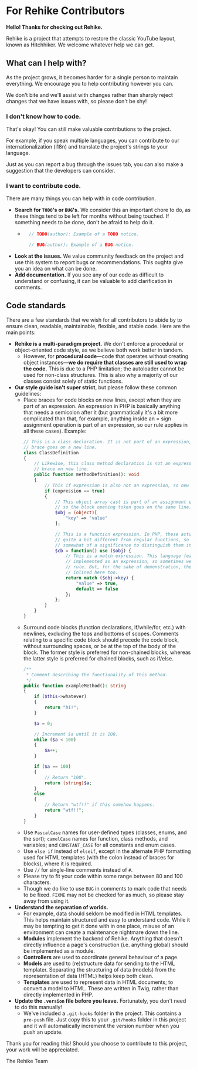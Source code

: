 # For Rehike Contributors

**Hello! Thanks for checking out Rehike.**

Rehike is a project that attempts to restore the classic YouTube layout, known as Hitchhiker. We welcome whatever help we can get.

## What can I help with?

As the project grows, it becomes harder for a single person to maintain everything. We encourage you to help contributing however you can.

We don't bite and we'll assist with changes rather than sharply reject changes that we have issues with, so please don't be shy!

### **I don't know how to code.**

That's okay! You can still make valuable contributions to the project.

For example, if you speak multiple languages, you can contribute to our internationalization (i18n) and translate the project's strings to your language.

Just as you can report a bug through the issues tab, you can also make a suggestion that the developers can consider.

### **I want to contribute code.**

There are many things you can help with in code contribution.

- **Search for `TODO`'s or `BUG`'s.** We consider this an important chore to do, as these things tend to be left for months without being touched. If something needs to be done, don't be afraid to help do it.
    - ```php
        // TODO(author): Example of a TODO notice.

        // BUG(author): Example of a BUG notice.
      ```
- **Look at the issues.** We value community feedback on the project and use this system to report bugs or recommendations. This oughta give you an idea on what can be done.
- **Add documentation.** If you see any of our code as difficult to understand or confusing, it can be valuable to add clarification in comments.

## Code standards

There are a few standards that we wish for all contributors to abide by to ensure clean, readable, maintainable, flexible, and stable code. Here are the main points:

- **Rehike is a multi-paradigm project.** We don't enforce a procedural or object-oriented code style, as we believe both work better in tandem.
    - However, for **procedural code**—code that operates without creating object instances—**we do require that classes are still used to wrap the code.** This is due to a PHP limitation; the autoloader cannot be used for non-class structures. This is also why a majority of our classes consist solely of static functions.
- **Our style guide isn't super strict**, but please follow these common guidelines:
    - Place braces for code blocks on new lines, except when they are part of an expression. An expression in PHP is basically anything that needs a semicolon after it (but grammatically it's a bit more complicated than that, for example, anything inside an = sign assignment operation is part of an expression, so our rule applies in all these cases). Example:
      ```php
      // This is a class declaration. It is not part of an expression, so the
      // brace goes on a new line.
      class ClassDefinition
      {
          // Likewise, this class method declaration is not an expression, so
          // brace on new line.
          public function methodDefinition(): void
          {
              // This if expression is also not an expression, so new line.
              if (expression == true)
              {
                  // This object array cast is part of an assignment expression,
                  // so the block opening token goes on the same line.
                  $obj = (object)[
                      "key" => "value"
                  ];

                  // This is a function expression. In PHP, these actually work
                  // quite a bit different from regular functions, so there is
                  // somewhat of a significance to distinguish them in syntax.
                  $cb = function() use ($obj) {
                      // This is a match expression. This language feature is only
                      // implemented as an expression, so sometimes we break the
                      // rule. But, for the sake of demonstration, the brace is
                      // inlined here too.
                      return match ($obj->key) {
                          "value" => true,
                          default => false
                      };
                  };
              }
          }
      }
      ```
    - Surround code blocks (function declarations, if/while/for, etc.) with newlines, excluding the tops and bottoms of scopes. Comments relating to a specific code block should precede the code block, without surrounding spaces, or be at the top of the body of the block. The former style is preferred for non-chained blocks, whereas the latter style is preferred for chained blocks, such as if/else.
      ```php
      /**
       * Comment describing the functionality of this method.
       */
      public function exampleMethod(): string
      {
          if ($this->whatever)
          {
              return "hi!";
          }

          $a = 0;

          // Increment $a until it is 100.
          while ($a < 100)
          {
              $a++;
          }

          if ($a == 100)
          {
              // Return "100".
              return (string)$a;
          }
          else
          {
              // Return "wtf!!" if this somehow happens.
              return "wtf!!";
          }
      }
      ```
    - Use `PascalCase` names for user-defined types (classes, enums, and the sort); `camelCase` names for function, class methods, and variables; and `CONSTANT_CASE` for all constants and enum cases.
    - Use `else if` instead of `elseif`, except in the alternate PHP formatting used for HTML templates (with the colon instead of braces for blocks), where it is required.
    - Use `//` for single-line comments instead of `#`.
    - Please try to fit your code within some range between 80 and 100 characters.
    - Though we do like to use `BUG` in comments to mark code that needs to be fixed. `FIXME` may not be checked for as much, so please stay away from using it.
- **Understand the separation of worlds.**
    - For example, data should seldom be modified in HTML templates. This helps maintain structured and easy to understand code. While it may be tempting to get it done with in one place, misuse of an environment can create a maintenance nightmare down the line.
    - **Modules** implement the backend of Rehike. Anything that doesn't directly influence a page's construction (i.e. anything global) should be implemented as a module.
    - **Controllers** are used to coordinate general behaviour of a page.
    - **Models** are used to (re)structure data for sending to the HTML templater. Separating the structuring of data (models) from the representation of data (HTML) helps keep both clean.
    - **Templates** are used to represent data in HTML documents; to convert a model to HTML. These are written in Twig, rather than directly implemented in PHP.
- **Update the `.version` file before you leave.** Fortunately, you don't need to do this manually!
    - We've included a `.git-hooks` folder in the project. This contains a `pre-push` file. Just copy this to your `.git/hooks` folder in this project and it will automatically increment the version number when you push an update.

Thank you for reading this! Should you choose to contribute to this project, your work will be appreciated.

The Rehike Team

